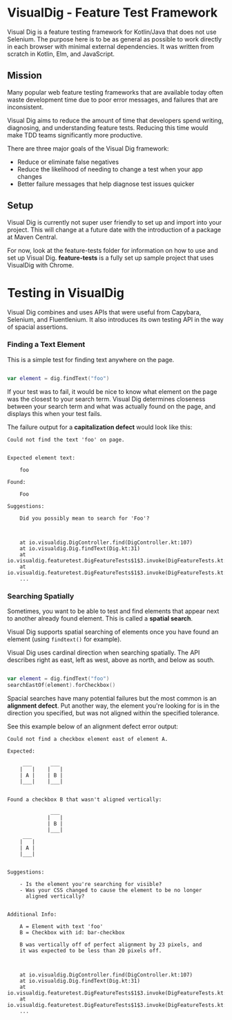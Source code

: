 # VisualDig - Feature Test Framework
Visual Dig is a feature testing framework for Kotlin/Java that
does not use Selenium. The purpose here is to be as general as possible to
work directly in each browser with minimal external dependencies. It was written 
from scratch in Kotlin, Elm, and JavaScript.


## Mission
Many popular web feature testing frameworks that are available today often waste
development time due to poor error messages, and failures that are inconsistent.

Visual Dig aims to reduce the amount of time that developers spend writing, diagnosing, 
and understanding feature tests. Reducing this time would make TDD teams significantly
more productive.

There are three major goals of the Visual Dig framework:

- Reduce or eliminate false negatives
- Reduce the likelihood of needing to change a test when your app changes
- Better failure messages that help diagnose test issues quicker


## Setup
Visual Dig is currently not super user friendly to set up and import into
your project. This will change at a future date with the introduction of a
package at Maven Central.

For now, look at the feature-tests folder for information on how to use and
set up Visual Dig. **feature-tests** is a fully set up sample project that uses
VisualDig with Chrome.


# Testing in VisualDig

Visual Dig combines and uses APIs that were useful from Capybara, Selenium,
and Fluentlenium. It also introduces its own testing API in the way of spacial
assertions.

### Finding a Text Element
This is a simple test for finding text anywhere on the page.

```Kotlin

var element = dig.findText("foo")

```

If your test was to fail, it would be nice to know what element on the page was the
closest to your search term. Visual Dig determines closeness between 
your search term and what was actually found on the page, and displays this
when your test fails. 

The failure output for a **capitalization defect** would look like this:
```
Could not find the text 'foo' on page.


Expected element text:

    foo

Found:

    Foo

Suggestions:

    Did you possibly mean to search for 'Foo'?



	at io.visualdig.DigController.find(DigController.kt:107)
	at io.visualdig.Dig.findText(Dig.kt:31)
	at io.visualdig.featuretest.DigFeatureTests$1$3.invoke(DigFeatureTests.kt:29)
	at io.visualdig.featuretest.DigFeatureTests$1$3.invoke(DigFeatureTests.kt:13)
	...
```


### Searching Spatially
Sometimes, you want to be able to test and find elements that appear next to
another already found element. This is called a **spatial search**.

Visual Dig supports spatial searching of elements once you have found
an element (using `findtext()` for example).

Visual Dig uses cardinal direction when searching spatially. The API describes
right as east, left as west, above as north, and below as south.

```Kotlin

var element = dig.findText("foo")
searchEastOf(element).forCheckbox()

```

Spacial searches have many potential failures but the most common is an 
**alignment defect**. Put another way, the element you're looking for is in 
the direction you specified, but was not aligned within the specified tolerance.

See this example below of an alignment defect error output:
```
Could not find a checkbox element east of element A.

Expected: 

     ___      ___
    |   |    |   |
    | A |    | B |
    |___|    |___|


Found a checkbox B that wasn't aligned vertically:

              ___
             |   |
             | B |
             |___|
     ___
    |   |
    | A |
    |___|


Suggestions:

    - Is the element you're searching for visible?
    - Was your CSS changed to cause the element to be no longer
      aligned vertically?


Additional Info:

    A = Element with text 'foo'
    B = Checkbox with id: bar-checkbox

    B was vertically off of perfect alignment by 23 pixels, and
    it was expected to be less than 20 pixels off.



	at io.visualdig.DigController.find(DigController.kt:107)
	at io.visualdig.Dig.findText(Dig.kt:31)
	at io.visualdig.featuretest.DigFeatureTests$1$3.invoke(DigFeatureTests.kt:29)
	at io.visualdig.featuretest.DigFeatureTests$1$3.invoke(DigFeatureTests.kt:13)
	...
```

